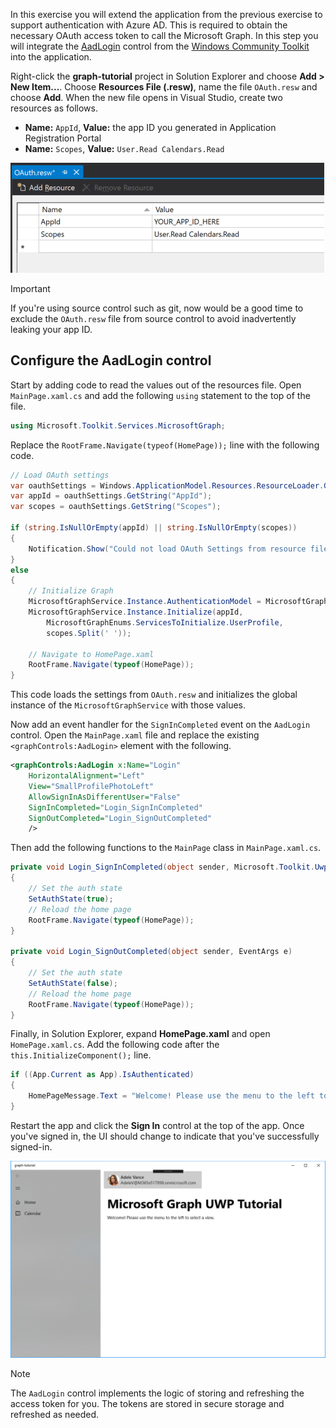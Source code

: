 <!-- markdownlint-disable MD002 MD041 -->

In this exercise you will extend the application from the previous exercise to support authentication with Azure AD. This is required to obtain the necessary OAuth access token to call the Microsoft Graph. In this step you will integrate the [AadLogin](https://docs.microsoft.com/dotnet/api/microsoft.toolkit.uwp.ui.controls.graph.aadlogin?view=win-comm-toolkit-dotnet-stable) control from the [Windows Community Toolkit](https://github.com/Microsoft/WindowsCommunityToolkit) into the application.

Right-click the **graph-tutorial** project in Solution Explorer and choose **Add > New Item...**. Choose **Resources File (.resw)**, name the file `OAuth.resw` and choose **Add**. When the new file opens in Visual Studio, create two resources as follows.

- **Name:** `AppId`, **Value:** the app ID you generated in Application Registration Portal
- **Name:** `Scopes`, **Value:** `User.Read Calendars.Read`

![A screenshot of the OAuth.resw file in the Visual Studio editor](./images/edit-resources-01.png)

> [!IMPORTANT]
> If you're using source control such as git, now would be a good time to exclude the `OAuth.resw` file from source control to avoid inadvertently leaking your app ID.

## Configure the AadLogin control

Start by adding code to read the values out of the resources file. Open `MainPage.xaml.cs` and add the following `using` statement to the top of the file.

```cs
using Microsoft.Toolkit.Services.MicrosoftGraph;
```

Replace the `RootFrame.Navigate(typeof(HomePage));` line with the following code.

```cs
// Load OAuth settings
var oauthSettings = Windows.ApplicationModel.Resources.ResourceLoader.GetForCurrentView("OAuth");
var appId = oauthSettings.GetString("AppId");
var scopes = oauthSettings.GetString("Scopes");

if (string.IsNullOrEmpty(appId) || string.IsNullOrEmpty(scopes))
{
    Notification.Show("Could not load OAuth Settings from resource file.");
}
else
{
    // Initialize Graph
    MicrosoftGraphService.Instance.AuthenticationModel = MicrosoftGraphEnums.AuthenticationModel.V2;
    MicrosoftGraphService.Instance.Initialize(appId,
        MicrosoftGraphEnums.ServicesToInitialize.UserProfile,
        scopes.Split(' '));

    // Navigate to HomePage.xaml
    RootFrame.Navigate(typeof(HomePage));
}
```

This code loads the settings from `OAuth.resw` and initializes the global instance of the `MicrosoftGraphService` with those values.

Now add an event handler for the `SignInCompleted` event on the `AadLogin` control. Open the `MainPage.xaml` file and replace the existing `<graphControls:AadLogin>` element with the following.

```xml
<graphControls:AadLogin x:Name="Login"
    HorizontalAlignment="Left"
    View="SmallProfilePhotoLeft"
    AllowSignInAsDifferentUser="False"
    SignInCompleted="Login_SignInCompleted"
    SignOutCompleted="Login_SignOutCompleted"
    />
```

Then add the following functions to the `MainPage` class in `MainPage.xaml.cs`.

```cs
private void Login_SignInCompleted(object sender, Microsoft.Toolkit.Uwp.UI.Controls.Graph.SignInEventArgs e)
{
    // Set the auth state
    SetAuthState(true);
    // Reload the home page
    RootFrame.Navigate(typeof(HomePage));
}

private void Login_SignOutCompleted(object sender, EventArgs e)
{
    // Set the auth state
    SetAuthState(false);
    // Reload the home page
    RootFrame.Navigate(typeof(HomePage));
}
```

Finally, in Solution Explorer, expand **HomePage.xaml** and open `HomePage.xaml.cs`. Add the following code after the `this.InitializeComponent();` line.

```cs
if ((App.Current as App).IsAuthenticated)
{
    HomePageMessage.Text = "Welcome! Please use the menu to the left to select a view.";
}
```

Restart the app and click the **Sign In** control at the top of the app. Once you've signed in, the UI should change to indicate that you've successfully signed-in.

![A screenshot of the app after signing in](./images/add-aad-auth-01.png)

> [!NOTE]
> The `AadLogin` control implements the logic of storing and refreshing the access token for you. The tokens are stored in secure storage and refreshed as needed.